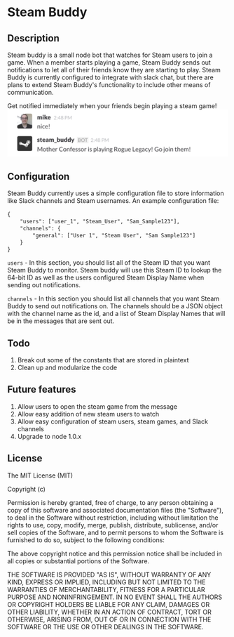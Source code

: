 # Steam Buddy

## Description
Steam buddy is a small node bot that watches for Steam users to join a game. When a member starts playing a game, Steam Buddy sends out notifications to let all of their friends know they are starting to play. Steam Buddy is currently configured to integrate with slack chat, but there are plans to extend Steam Buddy's functionality to include other means of communication.


Get notified immediately when your friends begin playing a steam game!
![Steam Buddy Screenshot](/img/steam_buddy.png)

## Configuration
Steam Buddy currently uses a simple configuration file to store information like Slack channels and Steam usernames. An example configuration file:

    {
        "users": ["user_1", "Steam_User", "Sam_Sample123"],
	    "channels": {
		    "general": ["User 1", "Steam User", "Sam Sample123"]
		}
	}

`users` - In this section, you should list all of the Steam ID that you want Steam Buddy to monitor. Steam buddy will use this Steam ID to lookup the 64-bit ID as well as the users configured Steam Display Name when sending out notifications.

`channels` - In this section you should list all channels that you want Steam Buddy to send out notifications on. The channels should be a JSON object with the channel name as the id, and a list of Steam Display Names that will be in the messages that are sent out.

## Todo
1. Break out some of the constants that are stored in plaintext
2. Clean up and modularize the code

## Future features
1. Allow users to open the steam game from the message
2. Allow easy addition of new steam users to watch
3. Allow easy configuration of steam users, steam games, and Slack channels
4. Upgrade to node 1.0.x

## License
The MIT License (MIT)

Copyright (c) <year> <copyright holders>

Permission is hereby granted, free of charge, to any person obtaining a copy
of this software and associated documentation files (the "Software"), to deal
in the Software without restriction, including without limitation the rights
to use, copy, modify, merge, publish, distribute, sublicense, and/or sell
copies of the Software, and to permit persons to whom the Software is
furnished to do so, subject to the following conditions:

The above copyright notice and this permission notice shall be included in
all copies or substantial portions of the Software.

THE SOFTWARE IS PROVIDED "AS IS", WITHOUT WARRANTY OF ANY KIND, EXPRESS OR
IMPLIED, INCLUDING BUT NOT LIMITED TO THE WARRANTIES OF MERCHANTABILITY,
FITNESS FOR A PARTICULAR PURPOSE AND NONINFRINGEMENT. IN NO EVENT SHALL THE
AUTHORS OR COPYRIGHT HOLDERS BE LIABLE FOR ANY CLAIM, DAMAGES OR OTHER
LIABILITY, WHETHER IN AN ACTION OF CONTRACT, TORT OR OTHERWISE, ARISING FROM,
OUT OF OR IN CONNECTION WITH THE SOFTWARE OR THE USE OR OTHER DEALINGS IN
THE SOFTWARE.
